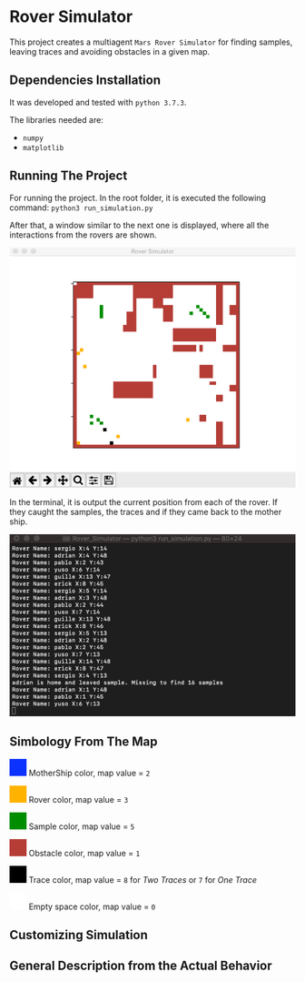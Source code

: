 Rover Simulator
======
This project creates a multiagent `Mars Rover Simulator` for finding samples, leaving traces and avoiding obstacles in a given map.

Dependencies Installation
------
It was developed and tested with `python 3.7.3`.

The libraries needed are:
* `numpy`
* `matplotlib`

Running The Project
------
For running the project. In the root folder, it is executed the following command: `python3 run_simulation.py`

After that, a window similar to the next one is displayed, where all the interactions from the rovers are shown.

![Main Simulator from Rover](media/main_simulator.gif)

In the terminal, it is output the current position from each of the rover. If they caught the samples, the traces and if they came back to the mother ship.

![Main Simulator from Rover](media/main_terminal.gif)

Simbology From The Map
------
![MotherShip Color](media/blue.png) MotherShip color, map value = `2`

![Rover Color](media/yellow.png) Rover color, map value = `3`

![Sample Color](media/green.png) Sample color, map value = `5`

![Obstacle Color](media/red.png) Obstacle color, map value = `1`

![Trace Color](media/black.png) Trace color, map value = `8` for _Two Traces_ or `7` for _One Trace_

![Empty Space Color](media/white.png) Empty space color, map value = `0`

Customizing Simulation
------


General Description from the Actual Behavior
------

